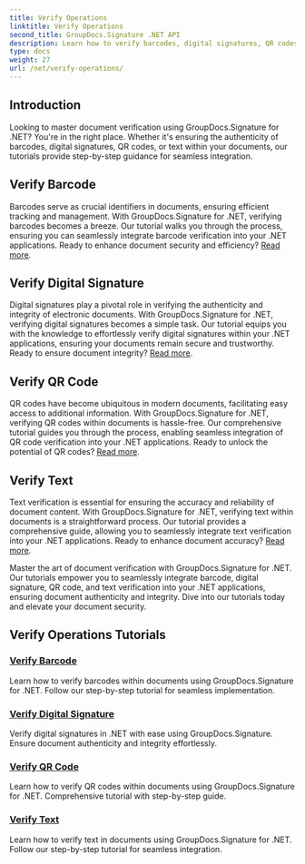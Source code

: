 ```yaml
---
title: Verify Operations
linktitle: Verify Operations
second_title: GroupDocs.Signature .NET API
description: Learn how to verify barcodes, digital signatures, QR codes, and text in documents using GroupDocs.Signature .NET. Step-by-step tutorials for seamless integration.
type: docs
weight: 27
url: /net/verify-operations/
---
```

## Introduction

Looking to master document verification using GroupDocs.Signature for .NET? You're in the right place. Whether it's ensuring the authenticity of barcodes, digital signatures, QR codes, or text within your documents, our tutorials provide step-by-step guidance for seamless integration.

## Verify Barcode
Barcodes serve as crucial identifiers in documents, ensuring efficient tracking and management. With GroupDocs.Signature for .NET, verifying barcodes becomes a breeze. Our tutorial walks you through the process, ensuring you can seamlessly integrate barcode verification into your .NET applications. Ready to enhance document security and efficiency? [Read more](./verify-barcode/).

## Verify Digital Signature
Digital signatures play a pivotal role in verifying the authenticity and integrity of electronic documents. With GroupDocs.Signature for .NET, verifying digital signatures becomes a simple task. Our tutorial equips you with the knowledge to effortlessly verify digital signatures within your .NET applications, ensuring your documents remain secure and trustworthy. Ready to ensure document integrity? [Read more](./verify-digital/).

## Verify QR Code
QR codes have become ubiquitous in modern documents, facilitating easy access to additional information. With GroupDocs.Signature for .NET, verifying QR codes within documents is hassle-free. Our comprehensive tutorial guides you through the process, enabling seamless integration of QR code verification into your .NET applications. Ready to unlock the potential of QR codes? [Read more](./verify-qr-code/).

## Verify Text
Text verification is essential for ensuring the accuracy and reliability of document content. With GroupDocs.Signature for .NET, verifying text within documents is a straightforward process. Our tutorial provides a comprehensive guide, allowing you to seamlessly integrate text verification into your .NET applications. Ready to enhance document accuracy? [Read more](./verify-text/).

Master the art of document verification with GroupDocs.Signature for .NET. Our tutorials empower you to seamlessly integrate barcode, digital signature, QR code, and text verification into your .NET applications, ensuring document authenticity and integrity. Dive into our tutorials today and elevate your document security.
## Verify Operations Tutorials
### [Verify Barcode](./verify-barcode/)
Learn how to verify barcodes within documents using GroupDocs.Signature for .NET. Follow our step-by-step tutorial for seamless implementation.
### [Verify Digital Signature](./verify-digital/)
Verify digital signatures in .NET with ease using GroupDocs.Signature. Ensure document authenticity and integrity effortlessly.
### [Verify QR Code](./verify-qr-code/)
Learn how to verify QR codes within documents using GroupDocs.Signature for .NET. Comprehensive tutorial with step-by-step guide.
### [Verify Text](./verify-text/)
Learn how to verify text in documents using GroupDocs.Signature for .NET. Follow our step-by-step tutorial for seamless integration.